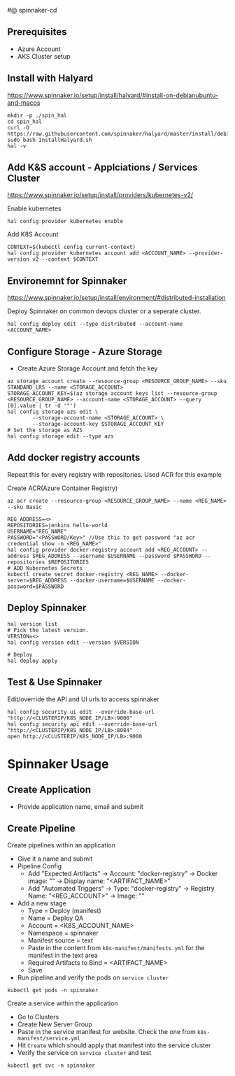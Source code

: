 #@ spinnaker-cd

## Prerequisites
- Azure Account
- AKS Cluster setup

## Install with Halyard

https://www.spinnaker.io/setup/install/halyard/#install-on-debianubuntu-and-macos

```
mkdir -p ./spin_hal
cd spin_hal
curl -O https://raw.githubusercontent.com/spinnaker/halyard/master/install/debian/InstallHalyard.sh
sudo bash InstallHalyard.sh
hal -v
```
## Add K&S account - Applciations / Services Cluster

https://www.spinnaker.io/setup/install/providers/kubernetes-v2/

Enable kubernetes

```
hal config provider kubernetes enable
```
Add K8S Account

```
CONTEXT=$(kubectl config current-context)
hal config provider kubernetes account add <ACCOUNT_NAME> --provider-version v2 --context $CONTEXT
```

## Environemnt for Spinnaker

https://www.spinnaker.io/setup/install/environment/#distributed-installation

Deploy Spinnaker on common devops cluster or a seperate cluster.

```
hal config deploy edit --type distributed --account-name <ACCOUNT_NAME>
```

## Configure Storage - Azure Storage

- Create Azure Storage Account and fetch the key

```
az storage account create --resource-group <RESOURCE_GROUP_NAME> --sku STANDARD_LRS --name <STORAGE_ACCOUNT>
STORAGE_ACCOUNT_KEY=$(az storage account keys list --resource-group <RESOURCE_GROUP_NAME> --account-name <STORAGE_ACCOUNT> --query [0].value | tr -d '"')
hal config storage azs edit \
        --storage-account-name <STORAGE_ACCOUNT> \
        --storage-account-key $STORAGE_ACCOUNT_KEY
# Set the storage as AZS
hal config storage edit --type azs
```

## Add docker registry accounts

Repeat this for every registry with repositories. Used ACR for this example

Create ACR(Azure Container Registry)
```
az acr create --resource-group <RESOURCE_GROUP_NAME> --name <REG_NAME> --sku Basic
```
```
REG_ADDRESS=<>
REPOSITORIES=jenkins hello-world
USERNAME="REG_NAME"
PASSWORD="<PASSWORD/Key>" //Use this to get password "az acr credential show -n <REG_NAME>"
hal config provider docker-registry account add <REG_ACCOUNT> --address $REG_ADDRESS --username $USERNAME --password $PASSWORD --repositories $REPOSITORIES
# ADD Kubernetes Secrets
kubectl create secret docker-registry <REG_NAME> --docker-server=$REG_ADDRESS --docker-username=$USERNAME --docker-password=$PASSWORD
```

## Deploy Spinnaker

```
hal version list
# Pick the latest version.
VERSION=<>
hal config version edit --version $VERSION

# Deploy
hal deploy apply
```

## Test & Use Spinnaker

Edit/override the API and UI urls to access spinnaker

```
hal config security ui edit --override-base-url "http://<CLUSTERIP/K8S_NODE_IP/LB>:9000"
hal config security api edit --override-base-url "http://<CLUSTERIP/K8S_NODE_IP/LB>:8084"
open http://<CLUSTERIP/K8S_NODE_IP/LB>:9000
```
# Spinnaker Usage

## Create Application

- Provide application name, email and submit

## Create Pipeline

Create pipelines within an application

- Give it a name and submit
- Pipeline Config
  - Add "Expected Artifacts" -> Account: "docker-registry" -> Docker image: "<REPO-URL>" -> Display name: "<ARTIFACT_NAME>"
  - Add "Automated Triggers" -> Type: "docker-registry" -> Registry Name: "<REG_ACCOUNT>" -> Image: "<REPO>"
- Add a new stage
  - Type = Deploy (manifest)
  - Name = Deploy QA
  - Account = <K8S_ACCOUNT_NAME>
  - Namespace = spinnaker
  - Manifest source = text
  - Paste in the content from `k8s-manifest/manifests.yml` for the manifest in the text area  
  - Required Artifacts to Bind = <ARTIFACT_NAME>
  - Save
- Run pipeline and verify the pods on `service cluster`

```
kubectl get pods -n spinnaker
```

Create a service within the application

- Go to Clusters
- Create New Server Group
- Paste in the service manifest for website. Check the one from `k8s-manifest/service.yml`
- Hit `Create` which should apply that manifest into the service cluster
- Verify the service on `service cluster` and test

```
kubectl get svc -n spinnaker
